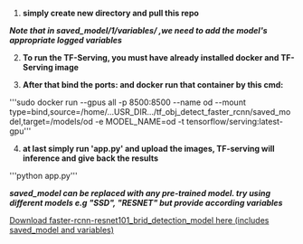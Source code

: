 1. **simply create new directory and pull this repo**

  **_Note that in saved_model/1/variables/ ,we need to add the model's appropriate logged variables_**

2. **To run the TF-Serving, you must have already installed docker and TF-Serving image**

3. **After that bind the ports: and docker run that container by this cmd:**

  '''sudo docker run --gpus all -p 8500:8500 --name od --mount type=bind,source=/home/...USR_DIR.../tf_obj_detect_faster_rcnn/saved_model,target=/models/od -e MODEL_NAME=od -t tensorflow/serving:latest-gpu'''

4. **at last simply run 'app.py' and upload the images, TF-serving will inference and give back the results**

  '''python app.py'''

  **_saved_model can be replaced with any pre-trained model. try using different models e.g "SSD", "RESNET" but provide according variables_**

[Download faster-rcnn-resnet101_brid_detection_model here (includes saved_model and variables)](https://drive.google.com/drive/folders/1vUvF9jUEtDo8usxaifAxthUMp1mSxLmT?usp=share_link)

